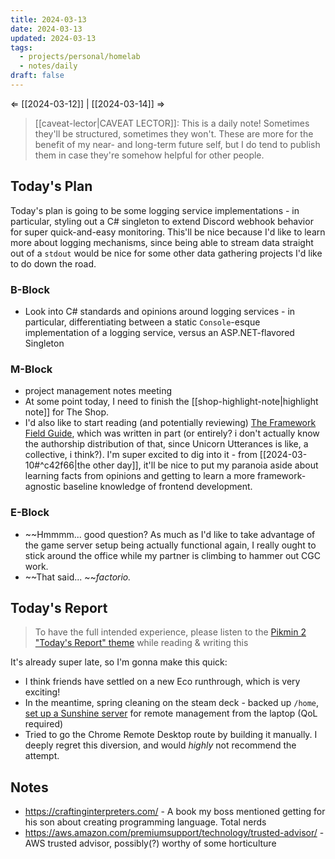 ```yaml
---
title: 2024-03-13
date: 2024-03-13
updated: 2024-03-13
tags:
  - projects/personal/homelab
  - notes/daily
draft: false
---
```

⇐ [[2024-03-12]] | [[2024-03-14]] ⇒

> [[caveat-lector|CAVEAT LECTOR]]: This is a daily note! Sometimes they'll be structured, sometimes they won't. These are more for the benefit of my near- and long-term future self, but I do tend to publish them in case they're somehow helpful for other people.

## Today's Plan

Today's plan is going to be some logging service implementations - in particular, styling out a C# singleton to extend Discord webhook behavior for super quick-and-easy monitoring. This'll be nice because I'd like to learn more about logging mechanisms, since being able to stream data straight out of a `stdout` would be nice for some other data gathering projects I'd like to do down the road.

### B-Block

- Look into C# standards and opinions around logging services - in particular, differentiating between a static `Console`-esque implementation of a logging service, versus an ASP.NET-flavored Singleton

### M-Block

- project management notes meeting
- At some point today, I need to finish the [[shop-highlight-note|highlight note]] for The Shop.
- I'd also like to start reading (and potentially reviewing) [The Framework Field Guide](https://unicorn-utterances.com/posts/ffg-fundamentals-preface), which was written in part (or entirely? i don't actually know the authorship distribution of that, since Unicorn Utterances is like, a collective, i think?). I'm super excited to dig into it - from [[2024-03-10#^c42f66|the other day]], it'll be nice to put my paranoia aside about learning facts from opinions and getting to learn a more framework-agnostic baseline knowledge of frontend development.

### E-Block

- ~~Hmmmm... good question? As much as I'd like to take advantage of the game server setup being actually functional again, I really ought to stick around the office while my partner is climbing to hammer out CGC work.
- ~~That said... ~~*factorio.*

## Today's Report

> To have the full intended experience, please listen to the [Pikmin 2 "Today's Report" theme](https://www.youtube.com/watch?v=l1fCmKZnq3U&list=PLwyW5mbdZMGN8mGTqvDhsBs37SW4TkHcw&index=85) while reading & writing this


It's already super late, so I'm gonna make this quick:

- I think friends have settled on a new Eco runthrough, which is very exciting!
- In the meantime, spring cleaning on the steam deck - backed up `/home`, [set up a Sunshine server](https://github.com/safijari/sunshine-deck) for remote management from the laptop (QoL required)
- Tried to go the Chrome Remote Desktop route by building it manually. I deeply regret this diversion, and would *highly* not recommend the attempt.

## Notes

- https://craftinginterpreters.com/ - A book my boss mentioned getting for his son about creating programming language. Total nerds
- https://aws.amazon.com/premiumsupport/technology/trusted-advisor/ - AWS trusted advisor, possibly(?) worthy of some horticulture